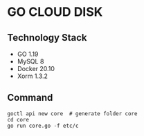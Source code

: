# GO CLOUD DISK

## Technology Stack

- GO 1.19
- MySQL 8
- Docker 20.10
- Xorm 1.3.2

## Command

```text
goctl api new core	# generate folder core
cd core
go run core.go -f etc/c
```

